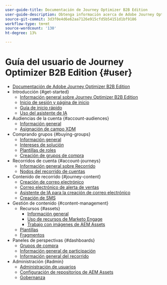 ```yaml
---
user-guide-title: Documentación de Journey Optimizer B2B Edition
user-guide-description: Obtenga información acerca de Adobe Journey Optimizer B2B Edition y cómo puede utilizarla para organizar recorridos de cuenta y grupo de compra mediante IA generativa integrada y automatización líder del sector.
source-git-commit: 3d3f0e4d6e62aa7126e915cfd5b54151d1bf9186
workflow-type: tm+mt
source-wordcount: '130'
ht-degree: 13%

---
```



# Guía del usuario de Journey Optimizer B2B Edition {#user}

+ [Documentación de Adobe Journey Optimizer B2B Edition](guide-overview.md)
+ Introducción {#get-started}
   + [Información general sobre Journey Optimizer B2B Edition](about-journey-optimizer-b2b-edition.md)
   + [Inicio de sesión y página de inicio](home-page.md)
   + [Guía de inicio rápido](./start/get-started.md)
   + [Uso del asistente de IA](./start/ai-assistant.md)
+ Audiencias de la cuenta {#account-audiences}
   + [Información general](./audiences/account-audience-overview.md)
   + [Asignación de campo XDM](./data/field-mapping.md)
+ Comprando grupos {#buying-groups}
   + [Información general](./buying-groups/buying-groups-overview.md)
   + [Intereses de solución](./buying-groups/solution-interests.md)
   + [Plantillas de roles](./buying-groups/buying-groups-role-templates.md)
   + [Creación de grupos de compra](./buying-groups/buying-groups-create.md)
+ Recorridos de cuenta {#account-journeys}
   + [Información general sobre Recorrido](./journeys/journey-overview.md)
   + [Nodos del recorrido de cuentas](./journeys/journey-nodes.md)
+ Contenido de recorrido {#journey-content}
   + [Creación de correo electrónico](./content/email-authoring.md)
   + [Correo electrónico de alerta de ventas](./content/sales-alert-email.md)
   + [Asistente de IA para la creación de correo electrónico](./content/ai-assistant-emails.md)
   + [Creación de SMS](./content/sms-authoring.md)
+ Gestión de contenido {#content-management}
   + Recursos {#assets}
      + [Información general](./content/assets-overview.md)
      + [Uso de recursos de Marketo Engage](./content/marketo-engage-design-studio.md)
      + [Trabajo con imágenes de AEM Assets](./content/aem-assets.md)
   + [Plantillas](./content/email-templates.md)
   + [Fragmentos](./content/fragments.md)
+ Paneles de perspectivas {#dashboards}
   + [Grupos de compra](./dashboards/buying-groups-dashboard.md)
   + [Información general de participación](./dashboards/engagement-dashboard.md)
   + [Información general del recorrido](./dashboards/journeys-dashboard.md)
+ Administración {#admin}
   + [Administración de usuarios](./admin/user-management.md)
   + [Configuración de repositorios de AEM Assets](./admin/configure-aem-repositories.md)
   + [Gobernanza](./admin/governance.md)
